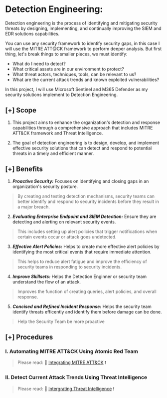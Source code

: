 # Detection Engineering: 

Detection engineering is the process of identifying and mitigating security threats by designing, implementing, and continually improving the SIEM and EDR solutions capabilities. 

You can use any security framework to identify security gaps, in this case I will use the MITRE ATT@CK framework to perform deeper analysis. But first thing, let's break things to smaller pieces, we must identify: 
- What do I need to detect?
- What critical assets are in our environment to protect? 
- What threat actors, techniques, tools, can be relevant to us?
- What are the current attack trends and known exploited vulnerabilities? 

In this project, I will use Microsoft Sentinel and M365 Defender as my security solutions implement to Detection Engineering.

## [+] Scope
1. This project aims to enhance the organization's detection and response capabilities through a comprehensive approach that includes MITRE ATT&CK framework and Threat Intelligence.

2. The goal of detection engineering is to design, develop, and implement effective security solutions that can detect and respond to potential threats in a timely and efficient manner. 


## [+] Benefits
1. ***Proactive Security:*** Focuses on identifying and closing gaps in an organization's security posture. 
 
 > By creating and testing detection mechanisms, security teams can better identify and respond to security incidents before they result in a major breach.

2. ***Evaluating Enterprise Endpoint and SIEM Detection:*** Ensure they are detecting and alerting on relevant security events. 
> This includes setting up alert policies that trigger notifications when certain events occur or attack goes undetected.

3. ***Effective Alert Policies:*** Helps to create more effective alert policies by identifying the most critical events that require immediate attention. 
> This helps to reduce alert fatigue and improve the efficiency of security teams in responding to security incidents.

4. ***Improve Skillsets:*** Helps the Detection Enginner or security team understand the flow of an attack. 
> Improves the function of creating queries, alert policies, and overall response.

5. ***Concised and Refined Incident Response:*** Helps the security team identify threats efficently and identify them before damage can be done. 
> Help the Security Team be more proactive

## [+] Procedures
### I. Automating MITRE ATT&CK Using Atomic Red Team

> Please read: :link: [Integrating MITRE ATT&CK](https://github.com/nguyentimmy/Detection-Engineering/tree/main/1%20-%20Automating%20MITRE%20ATT%26CK%20Using%20Atomic%20Red%20Team) :exclamation:

### II. Detect Current Attack Trends Using Threat Intelligence 

> Please read: :link: [Intergrating Threat Intelligence](https://github.com/nguyentimmy/Detection-Engineering/tree/main/2%20-%20Detect%20Current%20Attack%20Trends%20Using%20Threat%20Intelligence) :exclamation:


